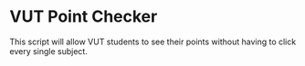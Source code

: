 # VUT Point Checker

This script will allow VUT students to see their points without
having to click every single subject.


